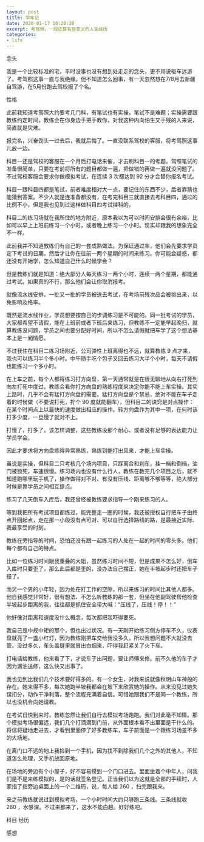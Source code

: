 ```yaml
---
layout: post
title: 学车记
date: 2020-01-17 10:20:28
excerpt: 考驾照，一段还算有些意义的人生经历
categories: 
- life
---
```


念头

我是一个比较标准的宅，平时没事也没有想到处走走的念头，更不用说驱车远游了。考驾照这事一直与我绝缘。但不知道怎么回事，有一天忽然想在7/8月去新疆自驾游，在5月份跑去驾校报了个名。

性格

此前我知道考驾照大约要考几门科，有笔试也有实操，笔试不是难题；实操需要跟教练约定时间，教练会在你身边手把手教你，对我这种内向怕生又手残的人来说，简直就是灾难。

报完名，兴奋劲头一过去后，我就后悔了。一直没联系驾校的客服，将考驾照这事儿放一边。

科目一还是驾校的客服在一个月后打电话来催，才去刷科目一的考题。驾照笔试的准备很简单，只要在考前将所有的题目都做一遍，把做错的再做一遍就没问题了。不过驾校客服会要求你做模拟考试，在连续 3 次都达到 92 分才会替你报名考试。

科目一跟科目四都是笔试，前者难度相对大一点，要记住的东西不少，后者靠猜也能猜到答案。不少人就是连准备都没有，在考完科目三就直接去考科目四，通过的比例不小，但是我也见到过这样做科目四考试挂科的。

科目二的练习场就在我所住的地方附近，原本我以为可以时间安排会很有余裕，比如可以早上上班前练习一个小时，或者晚上练习一个小时。现实却跟我的想象完全不一样。

此前我并不知道教练们有自己的一套成熟做法。为保证通过率，他们会先要求学员定下考试的日期，然后才让你在往前一两个星期的时间来练习。你可能会疑惑，都还没有开始学，怎么知道自己什么时候学会？

但是教练们就是知道：绝大部分人每天练习一两个小时，连续一两个星期，都能通过考试。如果真的不行，那么他们会让你取消报考。

就像流水线安排，一批又一批的学员被送去考试，在考场前残次品会被挑出来，以免影响及格率。

既然是流水线作业，学员想要按自己的步调练习是不可能的。同一批考试的学员，大家都希望不请假，能在上班前或者下班后来练习，但教练不一定能早起晚归，就算教练没问题，学员之间也要分配好时间，所以不怎么请假就把车学了这个想法基本上是一厢情愿。

不过我住在科目二练习场附近，公司弹性上班离得也不远，就算教练 9 点才来，我也可以练习半个多小时。中午随手吃个包子又回去练习大半个小时，每天不请假也能练习一个多小时。

在上车之前，每个人都得练习打方向盘，第一天通常就是在很无聊地从向右打死到向左打死中度过。教练会看你打方向盘的熟练程度来决定你能不能上车实操。其实上路时，几乎不会有猛打方向盘的需要。猛打方向盘是个禁忌，绝对不能在车子走着的时候做（不要说打死，拧个 90 度就能翻车），但科目二的诀窍是对点操作：在某个时间点上以最快的速度做出相应的操作。转方向盘作为其中一项，在何时该打多少度，一旦慢了就对不上。

打慢了，打多了，该怎样调整，这些教练没那个耐心、或者没有足够的表达能力让学员学会。

因此才要求将方向盘练得异常熟练，熟练到能打出风来，才能上车实操。

虽说是实操，但科目二只考核几个场内项目，只踩离合和刹车，挂一档和倒档，油门被锁死，车速很慢。练习场内也没有什么行人，教练在教完几个项目之后，就不知道跑哪里玩手机了，操作做得对不对、有没有压线、距离够不够等等，绝大部分时候是靠学员之间相互提点。

练习了几天倒车入库后，我还曾经被教练要求指导一个刚来练习的人。

等到我把所有考试项目都练过，能完整走一圈的时候，我还被授权自行把车子由终点开回起点，走在那一小段没有点可对、可以自行选择路线的路，是最接近实际、我最享受的时刻。

教练在旁指导的时间，恐怕还没有跟一起练习的人处在一起的时间的零头多。他们每个都有自己的特点。

比如一位练习时间跟我重叠的大姐，虽然练习时间不短，但是成果不怎么好，倒车入库时只要歪了，那么此后都是歪的，没办法自己摆正，她在半坡起步时还把车子撞了。

而另一个男的小年轻，因为处在打工作的空隙，所以来练习的时间比其他人都多。他自我感觉非常好，很有想法、不怎么听教练的那一套，但坐在他副驾驶帮他检查半坡起步距离的我，往往都是抓住安全带大喊：“压线了，压线！停！！”

他好像对距离和速度没什么概念，每次都把我吓得要死。

我自己是中规中矩的那个，但也出过状况。有一天刚开始练习侧方停车不久，仪表盘就亮了一盏小红灯，因为教练刚把车交给我没多久，所以我想问题不大就没去管。没过多久，车头盖缝里就冒出白烟来，吓得我赶紧关了火下车。

打电话给教练，他来看了下，才说车子出问题，要让师傅来修。前不久他的车子才因为漏油送修，这么快又出事了。

我也见到比我们几个技术要好得多的。有一个女生，对我来说就像秋明山车神般的存在。她来得不多，每次她跑半坡我都会在坡下来欣赏她的操作。从来没见过她失误扣分，动作干净利落，整个流程充满着自信。可惜她跟我们不是同一个教练，所以也没机会向她请教。

在考试日快到来时，教练忽然让我们自行去模拟考场跑跑。我们对此毫不知情。那个模拟考场很偏远，我们几个打滴滴到门前，从外面根本看不出里面是干什么的。将信将疑地走进去，才看到里面停了好多教练车，车子前面是一个跟练习场差不多的大场地。

在离门口不远的地上我捡到一个手机，因为找不到除我们几个之外的其他人，不知道怎么处理，又手机放回原地。

在场地的旁边有个小屋子，好不容易摸到一个门口进去。里面坐着个中年人，问我们是不是来练模拟的，是的话就签名登记。正当我们以为这就是全部的手续时，人家指了指旁边桌面上的一个二维码，说，每人给 260 ，扫完跟我来。

来之前教练就说过到模拟考场，一个小时时间大约只够跑三条线。三条线就收 260 ，水够深。不过来都来了，这水不能白趟。好好练吧。

科目 经历

感想

